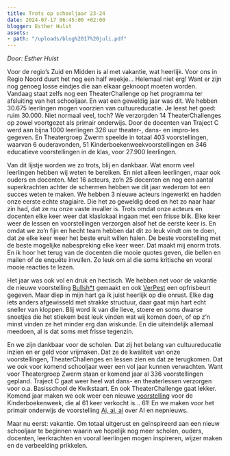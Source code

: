 ```yaml
---
title: Trots op schooljaar 23-24
date: 2024-07-17 06:45:00 +02:00
blogger: Esther Hulst
assets:
- path: "/uploads/blog%2017%20juli.pdf"
---
```


*Door: Esther Hulst*

Voor de regio’s Zuid en Midden is al met vakantie, wat heerlijk. Voor ons in Regio Noord duurt het nog een half weekje… Helemaal niet erg! Want er zijn nog genoeg losse eindjes die aan elkaar geknoopt moeten worden. Vandaag staat zelfs nog een TheaterChallenge op het programma ter afsluiting van het schooljaar. En wat een geweldig jaar was dit.
We hebben 30.675 leerlingen mogen voorzien van cultuureducatie. Je leest het goed: ruim 30.000. Niet normaal veel, toch? We verzorgden 14 TheaterChallenges op zowel voortgezet als primair onderwijs. Door de docenten van Traject C werd aan bijna 1000 leerlingen 326 uur theater-, dans- en impro-les gegeven. En Theatergroep Zwerm speelde in totaal 403 voorstellingen, waarvan 6 ouderavonden, 51 Kinderboekenweekvoorstellingen en 346 educatieve voorstellingen in de klas, voor 27.900 leerlingen.

Van dit lijstje worden we zo trots, blij en dankbaar. Wat enorm veel leerlingen hebben wij weten te bereiken. En niet alleen leerlingen, maar ook ouders en docenten. Met 16 acteurs, zo’n 25 docenten en nog een aantal superkrachten achter de schermen hebben we dit jaar wederom tot een succes weten te maken. We hebben 3 nieuwe acteurs ingewerkt en hadden onze eerste echte stagiaire. Die het zo geweldig deed en het zo naar haar zin had, dat ze nu onze vaste invaller is. Trots omdat onze acteurs en docenten elke keer weer dat klaslokaal ingaan met een frisse blik. Elke keer weer de lessen en voorstellingen verzorgen alsof het de eerste keer is. En omdat we zo’n fijn en hecht team hebben dat dit zo leuk vindt om te doen, dat ze elke keer weer het beste eruit willen halen. De beste voorstelling met de beste mogelijke nabespreking elke keer weer. Dat maakt mij enorm trots. En ik hoor het terug van de docenten die mooie quotes geven, die bellen en mailen of de enquête invullen. Zo leuk om al die soms kritische en vooral mooie reacties te lezen.

Het jaar was ook vol en druk en hectisch. We hebben net voor de vakantie de nieuwe voorstelling [Bullsh*t](https://www.opde1sterij.nl/theatergroep-zwerm/bullsh-t/) gemaakt en ook [VerPest](https://www.opde1sterij.nl/theatergroep-zwerm/verpest/) een opfrisbeurt gegeven. Maar diep in mijn hart ga ik juist heerlijk op die onrust. Elke dag iets anders afgewisseld met strakke structuur, daar gaat mijn hart echt sneller van kloppen. Blij word ik van die lieve, stoere en soms dwarse snoetjes die het stiekem best leuk vinden wat wij komen doen, of op z’n minst vinden ze het minder erg dan wiskunde. En die uiteindelijk allemaal meedoen, al is dat soms met frisse tegenzin.

En we zijn dankbaar voor de scholen. Dat zij het belang van cultuureducatie inzien en er geld voor vrijmaken. Dat ze de kwaliteit van onze voorstellingen, TheaterChallenges en lessen zien en dat ze terugkomen. Dat we ook voor komend schooljaar weer een vol jaar kunnen verwachten. Want voor Theatergroep Zwerm staan er komend jaar al 336 voorstellingen gepland. Traject C gaat weer heel wat dans- en theaterlessen verzorgen voor o.a. Basisschool de Kwikstaart. En ook TheaterChallenge gaat lekker. Komend jaar maken we ook weer een nieuwe [voorstelling](https://www.opde1sterij.nl/theatergroep-zwerm/help-ik-ben-de-baas/) voor de Kinderboekenweek, die al 61 keer verkocht is… 61! En we maken voor het primair onderwijs de voorstelling [Ai, ai, ai](https://www.opde1sterij.nl/theatergroep-zwerm/ai-ai-ai/) over AI en nepnieuws. 

Maar nu eerst: vakantie. Om totaal uitgerust en geïnspireerd aan een nieuw schooljaar te beginnen waarin we hopelijk nog meer scholen, ouders, docenten, leerkrachten en vooral leerlingen mogen inspireren, wijzer maken en de verbeelding prikkelen.